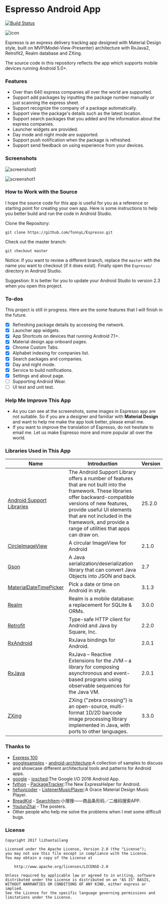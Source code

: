 # Espresso Android App

[![Build Status](https://travis-ci.org/TonnyL/Espresso.svg?branch=master)](https://travis-ci.org/TonnyL/Espresso)

![icon](https://github.com/TonnyL/Espresso/blob/master/mobile/src/main/res/mipmap-xxxhdpi/ic_launcher.png)

Espresso is an express delivery tracking app designed with Material Design style, built on MVP(Model-View-Presenter) architecture with RxJava2, Retrofit2, Realm database and ZXing.

The source code in this repository reflects the app which supports mobile devices running Android 5.0+.

### Features

+ Over than 640 express companies all over the world are supported.
+ Support add packages by inputting the package number manually or just scanning the express sheet.
+ Support recognize the company of a package automatically.
+ Support view the package's details such as the latest location.
+ Support search packages that you added and the information about the express companies.
+ Launcher widgets are provided.
+ Day mode and night mode are supported.
+ Support push notification when the package is refreshed.
+ Support send feedback on using experience from your devices.

### Screenshots
![screenshot0](https://github.com/TonnyL/Espresso/blob/master/art/screenshot0.png)

![screenshot1](https://github.com/TonnyL/Espresso/blob/master/art/screenshot1.png)

### How to Work with the Source
I hope the source code for this app is useful for you as a reference or starting point for creating your own app. Here is some instructions to help you better build and run the code in Android Studio.

Clone the Repository:

```
git clone https://github.com/TonnyL/Espresso.git
```

Check out the master branch:

```
git checkout master
```

Notice: If you want to review a different branch, replace the `master` with the name you want to checkout (if it does exist). Finally open the `Espresso/` directory in Android Studio.

Suggestion: It is better for you to update your Android Studio to version 2.3 when you open this project.

### To-dos
This project is still in progress. Here are the some features that I will finish in the future.

- [x] Refreshing package details by accessing the network.
- [x] Launcher app widgets.
- [x] App Shortcuts on devices that running Android 7.1+.
- [x] Material design app onboard pages.
- [x] Chrome Custom Tabs.
- [x] Alphabet indexing for companies list.
- [x] Search packages and companies.
- [x] Day and night mode.
- [x] Service to build notifications.
- [x] Settings and about page.
- [ ] Supporting Android Wear.
- [ ] UI test and unit test.

### Help Me Improve This App
+ As you can see at the screenshots, some images in Espresso app are not suitable. So if you are a designer and familiar with **Material Design** and want to help me make the app look better, please email me.
+ If you want to improve the translation of Espresso, do not hesitate to email me. Let us make Espresso more and more popular all over the world.

### Libraries Used in This App
Name | Introduction | Version
----- | ------ | ---
[Android Support Libraries](https://developer.android.com/topic/libraries/support-library/alphabet.html) | The Android Support Library offers a number of features that are not built into the framework. These libraries offer backward-compatible versions of new features, provide useful UI elements that are not included in the framework, and provide a range of utilities that apps can draw on. | 25.2.0
[CircleImageView](https://github.com/hdodenhof/CircleImageView) | A circular ImageView for Android | 2.1.0
[Gson](https://github.com/google/gson) | A Java serialization/deserialization library that can convert Java Objects into JSON and back. | 2.7
[MaterialDateTimePicker](https://github.com/wdullaer/MaterialDateTimePicker) | Pick a date or time on Android in style. | 3.1.3
[Realm](https://github.com/realm/realm-java) | Realm is a mobile database: a replacement for SQLite & ORMs. | 3.0.0
[Retrofit](https://github.com/square/retrofit) | Type-safe HTTP client for Android and Java by Square, Inc. | 2.2.0
[RxAndroid](https://github.com/ReactiveX/RxAndroid) | RxJava bindings for Android. | 2.0.1
[RxJava](https://github.com/ReactiveX/RxJava) | RxJava – Reactive Extensions for the JVM – a library for composing asynchronous and event-based programs using observable sequences for the Java VM. | 2.0.1
[ZXing](https://github.com/zxing/zxing) | ZXing ("zebra crossing") is an open-source, multi-format 1D/2D barcode image processing library implemented in Java, with ports to other languages. | 3.3.0

### Thanks to
+ [Express 100](https://www.kuaidi100.com/)
+ [googlesamples](https://github.com/googlesamples) - [android-architecture](https://github.com/googlesamples/android-architecture):A collection of samples to discuss and showcase different architectural tools and patterns for Android apps.
+ [google](https://github.com/google) - [iosched](https://github.com/google/iosched):The Google I/O 2016 Android App.
+ [fython](https://github.com/fython) - [PackageTracker](https://github.com/fython/PackageTracker):The New ExpressHelper for Android.
+ [hefuyicoder](https://github.com/hefuyicoder) - [ListenerMusicPlayer](https://github.com/hefuyicoder/ListenerMusicPlayer):A Grace Material Design Music Player.
+ [BreadKid](https://github.com/BreadKid) - [SearchItem](https://github.com/BreadKid/SearchItem):小搜搜——商品条形码／二维码搜索APP.
+ [YoulunZhai](https://plus.google.com/+YoulunZhai) - The posters.
+ Other people who help me solve the problems when I met some difficult bugs.

### License
```
Copyright 2017 lizhaotailang

Licensed under the Apache License, Version 2.0 (the "License");
you may not use this file except in compliance with the License.
You may obtain a copy of the License at

    http://www.apache.org/licenses/LICENSE-2.0

Unless required by applicable law or agreed to in writing, software
distributed under the License is distributed on an "AS IS" BASIS,
WITHOUT WARRANTIES OR CONDITIONS OF ANY KIND, either express or implied.
See the License for the specific language governing permissions and
limitations under the License.
```

